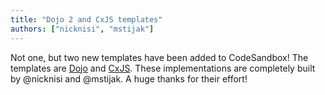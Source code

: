 ```yaml
---
title: "Dojo 2 and CxJS templates"
authors: ["nicknisi", "mstijak"]
---
```


Not one, but two new templates have been added to CodeSandbox! The templates are [Dojo](https://dojo.io/) and [CxJS](https://cxjs.io/). These implementations are completely built by @nicknisi and @mstijak. A huge thanks for their effort!
